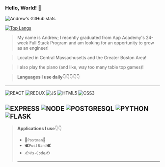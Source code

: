 ### Hello, World! 👋

![Andrew's GitHub stats](https://github-readme-stats.vercel.app/api?username=a2thelee&show_icons=true&theme=tokyonight)

[![Top Langs](https://github-readme-stats.vercel.app/api/top-langs/?username=a2thelee&theme=merko&layout=compact)](https://github.com/anuraghazra/github-readme-stats)

> My name is Andrew; I recently graduated from App Academy's 24-week Full Stack Program and am looking for an opportunity to grow as an engineer!

> Located in Central Massachusetts and the Greater Boston Area!

> I also play the piano (and like, way too many table top games)! 

>**Languages I use daily**👇👇👇👇👇
-----------------------------
![REACT](https://img.shields.io/badge/React-20232A?style=for-the-badge&logo=react&logoColor=61DAFB) ![REDUX](https://img.shields.io/badge/Redux-593D88?style=for-the-badge&logo=redux&logoColor=white) ![JS](https://img.shields.io/badge/JavaScript-F7DF1E?style=for-the-badge&logo=javascript&logoColor=black) ![HTML5](https://img.shields.io/badge/HTML5-E34F26?style=for-the-badge&logo=html5&logoColor=white) ![CSS3](https://img.shields.io/badge/CSS3-1572B6?style=for-the-badge&logo=css3&logoColor=white)

![EXPRESS](	https://img.shields.io/badge/Express.js-404D59?style=for-the-badge&logo=express&logoColor=white) ![NODE](https://img.shields.io/badge/Node.js-43853D?style=for-the-badge&logo=node.js&logoColor=white) ![POSTGRESQL](https://img.shields.io/badge/PostgreSQL-316192?style=for-the-badge&logo=postgresql&logoColor=white) ![PYTHON](https://img.shields.io/badge/Python-3776AB?style=for-the-badge&logo=python&logoColor=white) ![FLASK](https://img.shields.io/badge/Flask-000000?style=for-the-badge&logo=flask&logoColor=white)
-------------------------------------------------

>**Applications I use**👇👇
> - 📮`Postman`📮
> - 🕊`PostBird`🕊
> - ✍`Vs-Code`✍
> ---------------------
<!--
**a2thelee/a2thelee** is a ✨ _special_ ✨ repository because its `README.md` (this file) appears on your GitHub profile.

Here are some ideas to get you started:

- 🔭 I’m currently working on ...
- 🌱 I’m currently learning ...
- 👯 I’m looking to collaborate on ...
- 🤔 I’m looking for help with ...
- 💬 Ask me about ...
- 📫 How to reach me: ...
- 😄 Pronouns: ...
- ⚡ Fun fact: ...
-->
